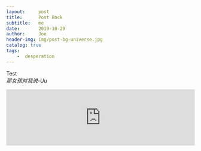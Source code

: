```yaml
---
layout:     post
title:      Post Rock
subtitle:   me
date:       2019-10-29
author:     Joe
header-img: img/post-bg-universe.jpg
catalog: true
tags:
    -  desperation   
---
```

<!-- 致死的孤独  
*Taijin Kyofusho-The Evpatoria Report*    
<iframe frameborder="no" marginwidth="0" marginheight="0" width="100%" height="" src="https://music.163.com/outchain/player?type=2&id=19278445&auto=0&height=66"></iframe> -->
<!-- Desperation  
*Frozen-Devil Sold His Soul*  
<iframe frameborder="no" marginwidth="0" marginheight="0" width="100%" height="" src="https://music.163.com/outchain/player?type=2&id=17469733&auto=1&height=66"></iframe>   -->
Test  
*那女孩对我说-Uu*  
<iframe frameborder="no" marginwidth="0" marginheight="0" width="100%" height="" src="https://music.163.com/outchain/player?type=2&id=4874932&auto=1&height=66"></iframe>
